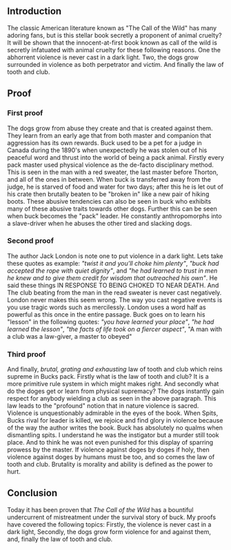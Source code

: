 ## Introduction

The classic American literature known as "The Call of the Wild" has many adoring fans, but is this stellar book secretly a proponent of animal cruelty? It will be shown that the innocent-at-first book known as call of the wild is secretly infatuated with animal cruelty for these following reasons. One the abhorrent violence is never cast in a dark light. Two, the dogs grow surrounded in violence as both perpetrator and victim. And finally the law of tooth and club.

## Proof

### First proof

The dogs grow from abuse they create and that is created against them. They learn from an early age that from both master and companion that aggression has its own rewards. Buck used to be a pet for a judge in Canada during the 1890's when unexpectedly he was stolen out of his peaceful word and thrust into the world of being a pack animal. Firstly every pack master used physical violence as the de-facto disciplinary method. This is seen in the man with a red sweater, the last master before Thorton, and all of the ones in between. When buck is transferred away from the judge, he is starved of food and water for two days; after this he is let out of his crate then brutally beaten to be "broken in" like a new pair of hiking boots. These abusive tendencies can also be seen in buck who exhibits many of these abusive traits towards other dogs. Further this can be seen when buck becomes the "pack" leader. He constantly anthropomorphs into a slave-driver when he abuses the other tired and slacking dogs.

### Second proof

The author Jack London is note one to put violence in a dark light. Lets take these quotes as example: _"twist it and you'll choke him plenty"_, _"buck had accepted the rope with quiet dignity"_, and _"he had learned to trust in men he knew and to give them credit for wisdom that outreached his own"_. He said these things IN RESPONSE TO BEING CHOKED TO NEAR DEATH. And  The club beating from the man in the read sweater is never cast negatively. London never makes this seem wrong. The way you cast negative events is you use tragic words such as mercilessly. London uses a word half as powerful as this once in the entire passage. Buck goes on to learn his "lesson" in the following quotes: _"you have learned your place"_, _"he had learned the lesson"_, _"the facts of life took on a fiercer aspect"_, "A man with a club was a law-giver, a master to obeyed"

### Third proof

And finally, _brutal, grating and exhausting_ law of tooth and club which reins supreme in Bucks pack. Firstly what is the law of tooth and club? It is a more primitive rule system in which might makes right. And secondly what do the doges get or learn from physical supremacy? The dogs instantly gain respect for anybody wielding a club as seen in the above paragraph. This law leads to the "profound" notion that in nature violence is sacred. Violence is unquestionably admirable in the eyes of the book. When Spits, Bucks rival for leader is killed, we rejoice and find glory in violence because of the way the author writes the book. Buck has absolutely no qualms when dismantling spits. I understand he was the instigator but a murder still took place. And to think he was not even punished for this display of sparring prowess by the master. If violence against doges by doges if holy, then violence against doges by humans must be too, and so comes the law of tooth and club. Brutality is morality and ability is defined as the power to hurt.

## Conclusion

Today it has been proven that _The Call of the Wild_ has a bountiful undercurrent of mistreatment under the survival story of buck. My proofs have covered the following topics: Firstly, the violence is never cast in a dark light, Secondly, the dogs grow form violence for and against them, and, finally the law of tooth and club.


